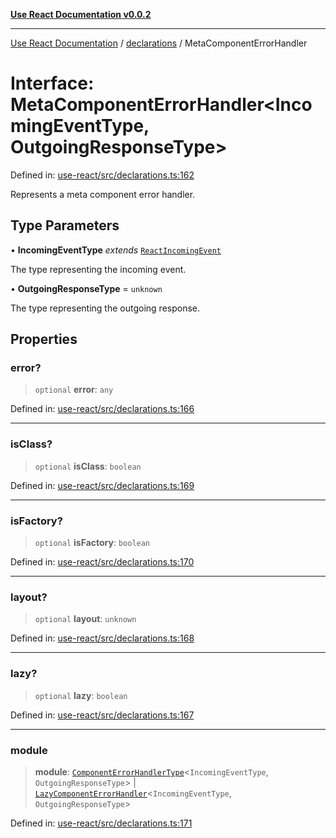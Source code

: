 [**Use React Documentation v0.0.2**](../../README.md)

***

[Use React Documentation](../../modules.md) / [declarations](../README.md) / MetaComponentErrorHandler

# Interface: MetaComponentErrorHandler\<IncomingEventType, OutgoingResponseType\>

Defined in: [use-react/src/declarations.ts:162](https://github.com/stonemjs/use-react/blob/48b0fa89405b138aef5b9a5bc1a85e12108c1404/src/declarations.ts#L162)

Represents a meta component error handler.

## Type Parameters

• **IncomingEventType** *extends* [`ReactIncomingEvent`](../type-aliases/ReactIncomingEvent.md)

The type representing the incoming event.

• **OutgoingResponseType** = `unknown`

The type representing the outgoing response.

## Properties

### error?

> `optional` **error**: `any`

Defined in: [use-react/src/declarations.ts:166](https://github.com/stonemjs/use-react/blob/48b0fa89405b138aef5b9a5bc1a85e12108c1404/src/declarations.ts#L166)

***

### isClass?

> `optional` **isClass**: `boolean`

Defined in: [use-react/src/declarations.ts:169](https://github.com/stonemjs/use-react/blob/48b0fa89405b138aef5b9a5bc1a85e12108c1404/src/declarations.ts#L169)

***

### isFactory?

> `optional` **isFactory**: `boolean`

Defined in: [use-react/src/declarations.ts:170](https://github.com/stonemjs/use-react/blob/48b0fa89405b138aef5b9a5bc1a85e12108c1404/src/declarations.ts#L170)

***

### layout?

> `optional` **layout**: `unknown`

Defined in: [use-react/src/declarations.ts:168](https://github.com/stonemjs/use-react/blob/48b0fa89405b138aef5b9a5bc1a85e12108c1404/src/declarations.ts#L168)

***

### lazy?

> `optional` **lazy**: `boolean`

Defined in: [use-react/src/declarations.ts:167](https://github.com/stonemjs/use-react/blob/48b0fa89405b138aef5b9a5bc1a85e12108c1404/src/declarations.ts#L167)

***

### module

> **module**: [`ComponentErrorHandlerType`](../type-aliases/ComponentErrorHandlerType.md)\<`IncomingEventType`, `OutgoingResponseType`\> \| [`LazyComponentErrorHandler`](../type-aliases/LazyComponentErrorHandler.md)\<`IncomingEventType`, `OutgoingResponseType`\>

Defined in: [use-react/src/declarations.ts:171](https://github.com/stonemjs/use-react/blob/48b0fa89405b138aef5b9a5bc1a85e12108c1404/src/declarations.ts#L171)
